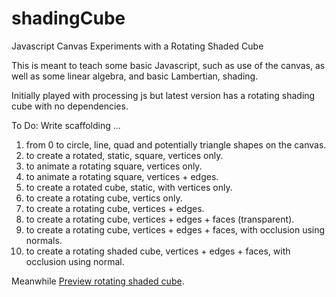 # shadingCube
Javascript Canvas Experiments with a Rotating Shaded Cube

This is meant to teach some basic Javascript, such as use of the canvas, as well as some linear algebra,
and basic Lambertian, shading.

Initially played with processing js but latest version has a rotating shading cube with no dependencies. 

To Do:
Write scaffolding ...

1. from 0 to circle, line, quad and potentially triangle shapes on the canvas.
2. to create a rotated, static, square, vertices only.
3. to animate a rotating square, vertices only.
4. to animate a rotating square, vertices + edges.
5. to create a rotated cube, static, with vertices only.
6. to create a rotating cube, vertics only.
7. to create a rotating cube, vertices + edges.
8. to create a rotating cube, vertices + edges + faces (transparent).
9. to create a rotating cube, vertices + edges + faces, with occlusion using normals.
10. to create a rotating shaded cube, vertices + edges + faces, with occlusion using normal.

Meanwhile [Preview rotating shaded cube](https://htmlpreview.github.io/?https://raw.githubusercontent.com/mdogy/shadingCube/master/shadedcube.html).

